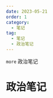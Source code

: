```yaml
---
date: 2023-05-21
order: 1
category:
  - 笔记
tag:
  - 笔记
  - 政治笔记
---
```


`more` 政治笔记
<!-- more -->

# 政治笔记
<PDF url="/assets/政治.pdf" height="900px" zoom="90" />